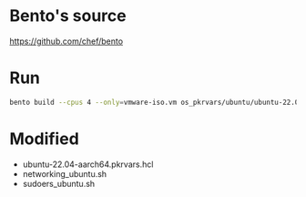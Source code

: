 # Bento's source 
https://github.com/chef/bento

# Run 
```bash 
bento build --cpus 4 --only=vmware-iso.vm os_pkrvars/ubuntu/ubuntu-22.04-aarch64.pkrvars.hcl
```

# Modified 
- ubuntu-22.04-aarch64.pkrvars.hcl
- networking_ubuntu.sh
- sudoers_ubuntu.sh
